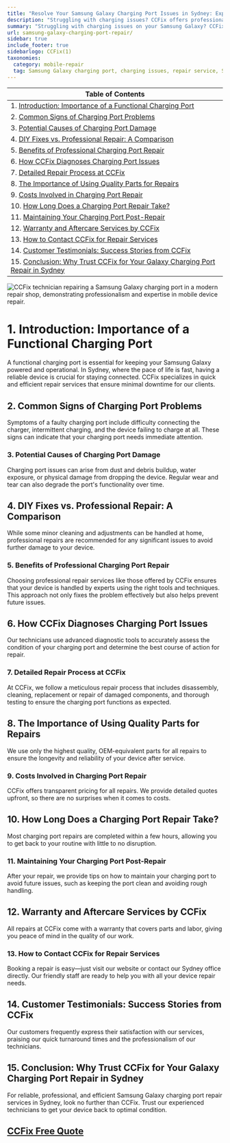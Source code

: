 ```yaml
---
title: "Resolve Your Samsung Galaxy Charging Port Issues in Sydney: Expert Solutions by CCFix"
description: "Struggling with charging issues? CCFix offers professional Samsung Galaxy charging port repair services in Sydney. Contact us for a free quote today!"
summary: "Struggling with charging issues on your Samsung Galaxy? CCFix in Sydney offers expert charging port repair services. Get back to full power—contact us for a free quote today!"
url: samsung-galaxy-charging-port-repair/
sidebar: true
include_footer: true
sidebarlogo: CCFix(1)
taxonomies:
  category: mobile-repair
  tag: Samsung Galaxy charging port, charging issues, repair service, Sydney
---
```


| **Table of Contents**                                               |
|---------------------------------------------------------------------|
| 1. [Introduction: Importance of a Functional Charging Port](#1-introduction-importance-of-a-functional-charging-port) |
| 2. [Common Signs of Charging Port Problems](#2-common-signs-of-charging-port-problems) |
| 3. [Potential Causes of Charging Port Damage](#3-potential-causes-of-charging-port-damage) |
| 4. [DIY Fixes vs. Professional Repair: A Comparison](#4-diy-fixes-vs-professional-repair-a-comparison) |
| 5. [Benefits of Professional Charging Port Repair](#5-benefits-of-professional-charging-port-repair) |
| 6. [How CCFix Diagnoses Charging Port Issues](#6-how-ccfix-diagnoses-charging-port-issues) |
| 7. [Detailed Repair Process at CCFix](#7-detailed-repair-process-at-ccfix) |
| 8. [The Importance of Using Quality Parts for Repairs](#8-the-importance-of-using-quality-parts-for-repairs) |
| 9. [Costs Involved in Charging Port Repair](#9-costs-involved-in-charging-port-repair) |
| 10. [How Long Does a Charging Port Repair Take?](#10-how-long-does-a-charging-port-repair-take) |
| 11. [Maintaining Your Charging Port Post-Repair](#11-maintaining-your-charging-port-post-repair) |
| 12. [Warranty and Aftercare Services by CCFix](#12-warranty-and-aftercare-services-by-ccfix) |
| 13. [How to Contact CCFix for Repair Services](#13-how-to-contact-ccfix-for-repair-services) |
| 14. [Customer Testimonials: Success Stories from CCFix](#14-customer-testimonials-success-stories-from-ccfix) |
| 15. [Conclusion: Why Trust CCFix for Your Galaxy Charging Port Repair in Sydney](#15-conclusion-why-trust-ccfix-for-your-galaxy-charging-port-repair-in-sydney) |

![CCFix technician repairing a Samsung Galaxy charging port in a modern repair shop, demonstrating professionalism and expertise in mobile device repair.](/images/samsung-galaxy-charging-port-repair.webp "A professional technician at CCFix is shown repairing the charging port of a Samsung Galaxy. The modern, well-equipped repair shop highlights the high standards of service. The CCFix logo is clearly visible, reinforcing the brand’s commitment to quality.")

# **1. Introduction: Importance of a Functional Charging Port**
A functional charging port is essential for keeping your Samsung Galaxy powered and operational. In Sydney, where the pace of life is fast, having a reliable device is crucial for staying connected. CCFix specializes in quick and efficient repair services that ensure minimal downtime for our clients.

## **2. Common Signs of Charging Port Problems**
Symptoms of a faulty charging port include difficulty connecting the charger, intermittent charging, and the device failing to charge at all. These signs can indicate that your charging port needs immediate attention.

### **3. Potential Causes of Charging Port Damage**
Charging port issues can arise from dust and debris buildup, water exposure, or physical damage from dropping the device. Regular wear and tear can also degrade the port's functionality over time.

## **4. DIY Fixes vs. Professional Repair: A Comparison**
While some minor cleaning and adjustments can be handled at home, professional repairs are recommended for any significant issues to avoid further damage to your device.

### **5. Benefits of Professional Charging Port Repair**
Choosing professional repair services like those offered by CCFix ensures that your device is handled by experts using the right tools and techniques. This approach not only fixes the problem effectively but also helps prevent future issues.

## **6. How CCFix Diagnoses Charging Port Issues**
Our technicians use advanced diagnostic tools to accurately assess the condition of your charging port and determine the best course of action for repair.

### **7. Detailed Repair Process at CCFix**
At CCFix, we follow a meticulous repair process that includes disassembly, cleaning, replacement or repair of damaged components, and thorough testing to ensure the charging port functions as expected.

## **8. The Importance of Using Quality Parts for Repairs**
We use only the highest quality, OEM-equivalent parts for all repairs to ensure the longevity and reliability of your device after service.

### **9. Costs Involved in Charging Port Repair**
CCFix offers transparent pricing for all repairs. We provide detailed quotes upfront, so there are no surprises when it comes to costs.

## **10. How Long Does a Charging Port Repair Take?**
Most charging port repairs are completed within a few hours, allowing you to get back to your routine with little to no disruption.

### **11. Maintaining Your Charging Port Post-Repair**
After your repair, we provide tips on how to maintain your charging port to avoid future issues, such as keeping the port clean and avoiding rough handling.

## **12. Warranty and Aftercare Services by CCFix**
All repairs at CCFix come with a warranty that covers parts and labor, giving you peace of mind in the quality of our work.

### **13. How to Contact CCFix for Repair Services**
Booking a repair is easy—just visit our website or contact our Sydney office directly. Our friendly staff are ready to help you with all your device repair needs.

## **14. Customer Testimonials: Success Stories from CCFix**
Our customers frequently express their satisfaction with our services, praising our quick turnaround times and the professionalism of our technicians.

## **15. Conclusion: Why Trust CCFix for Your Galaxy Charging Port Repair in Sydney**
For reliable, professional, and efficient Samsung Galaxy charging port repair services in Sydney, look no further than CCFix. Trust our experienced technicians to get your device back to optimal condition.

 ## [CCFix Free Quote](https://form.jotform.com/241402975332857)
